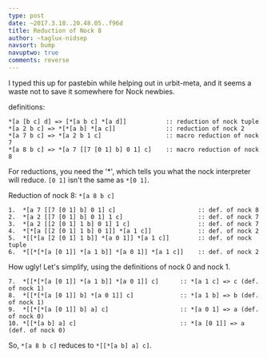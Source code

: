 ```yaml
---
type: post
date: ~2017.3.18..20.48.05..f96d
title: Reduction of Nock 8
author: ~taglux-nidsep
navsort: bump
navuptwo: true
comments: reverse
---
```


I typed this up for pastebin while helping out in urbit-meta, and it seems a waste not to save it somewhere for Nock newbies. 

definitions:
 
    *[a [b c] d] => [*[a b c] *[a d]]           :: reduction of nock tuple
    *[a 2 b c] => *[*[a b] *[a c]]              :: reduction of nock 2
    *[a 7 b c] => *[a 2 b 1 c]                  :: macro reduction of nock 7
    *[a 8 b c] => *[a 7 [[7 [0 1] b] 0 1] c]    :: macro reduction of nock 8
 
For reductions, you need the '*', which tells you what the nock interpreter will reduce.  `[0 1]` isn't the same as `*[0 1]`.
 
Reduction of nock 8:  `*[a 8 b c]`
 
    1.  *[a 7 [[7 [0 1] b] 0 1] c]                       :: def. of nock 8
    2.  *[a 2 [[7 [0 1] b] 0 1] 1 c]                     :: def. of nock 7
    3.  *[a 2 [[2 [0 1] 1 b] 0 1] 1 c]                   :: def. of nock 7
    4.  *[*[a [[2 [0 1] 1 b] 0 1]] *[a 1 c]]             :: def. of nock 2
    5.  *[[*[a [2 [0 1] 1 b]] *[a 0 1]] *[a 1 c]]        :: def. of nock tuple
    6.  *[[*[*[a [0 1]] *[a 1 b]] *[a 0 1]] *[a 1 c]]    :: def. of nock 2
 
How ugly!  Let's simplify, using the definitions of nock 0 and nock 1.  
 
    7.  *[[*[*[a [0 1]] *[a 1 b]] *[a 0 1]] c]      :: *[a 1 c] => c (def. of nock 1)
    8.  *[[*[*[a [0 1]] b] *[a 0 1]] c]             :: *[a 1 b] => b (def. of nock 1)
    9.  *[[*[*[a [0 1]] b] a] c]                    :: *[a 0 1] => a (def. of nock 0)
    10. *[[*[a b] a] c]                             :: *[a [0 1]] => a (def. of nock 0)
 
So, `*[a 8 b c]` reduces to `*[[*[a b] a] c]`.